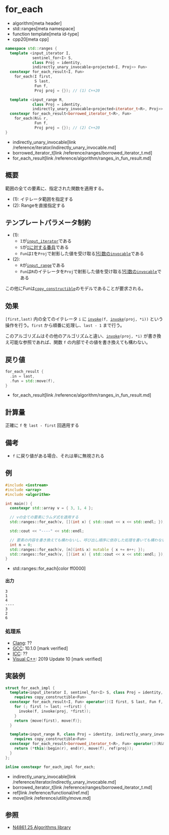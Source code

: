# for_each
* algorithm[meta header]
* std::ranges[meta namespace]
* function template[meta id-type]
* cpp20[meta cpp]

```cpp
namespace std::ranges {
  template <input_iterator I,
            sentinel_for<I> S,
            class Proj = identity,
            indirectly_unary_invocable<projected<I, Proj>> Fun>
  constexpr for_each_result<I, Fun>
    for_each(I first,
             S last,
             Fun f,
             Proj proj = {}); // (1) C++20

  template <input_range R,
            class Proj = identity,
            indirectly_unary_invocable<projected<iterator_t<R>, Proj>> Fun>
  constexpr for_each_result<borrowed_iterator_t<R>, Fun>
    for_each(R&& r,
             Fun f,
             Proj proj = {}); // (2) C++20
}
```
* indirectly_unary_invocable[link /reference/iterator/indirectly_unary_invocable.md]
* borrowed_iterator_t[link /reference/ranges/borrowed_iterator_t.md]
* for_each_result[link /reference/algorithm/ranges_in_fun_result.md]


## 概要
範囲の全ての要素に、指定された関数を適用する。

* (1): イテレータ範囲を指定する
* (2): Rangeを直接指定する

## テンプレートパラメータ制約
- (1):
    - `I`が[`input_iterator`](/reference/iterator/input_iterator.md)である
    - `S`が[`I`に対する番兵](/reference/iterator/sentinel_for.md)である
    - `Fun`は`I`を`Proj`で射影した値を受け取る[1引数の`invocable`](/reference/iterator/indirectly_unary_invocable.md)である
- (2):
    - `R`が[`input_range`](/reference/ranges/input_range.md)である
    - `Fun`は`R`のイテレータを`Proj`で射影した値を受け取る[1引数の`invocable`](/reference/iterator/indirectly_unary_invocable.md)である

この他にFunは[`copy_constructible`](/reference/concepts/copy_constructible.md)のモデルであることが要求される。

## 効果
`[first,last)` 内の全てのイテレータ `i` に [`invoke`](/reference/functional/invoke.md)`(f, `[`invoke`](/reference/functional/invoke.md)`(proj, *i))` という操作を行う。`first` から順番に処理し、`last - 1` まで行う。

このアルゴリズムはその他のアルゴリズムと違い、[`invoke`](/reference/functional/invoke.md)`(proj, *i)` が書き換え可能な参照であれば、関数 `f` の内部でその値を書き換えても構わない。


## 戻り値

```cpp
for_each_result {
  .in = last,
  .fun = std::move(f),
}
```
* for_each_result[link /reference/algorithm/ranges_in_fun_result.md]

## 計算量
正確に `f` を `last - first` 回適用する


## 備考
- `f` に戻り値がある場合、それは単に無視される


## 例

```cpp example
#include <iostream>
#include <array>
#include <algorithm>

int main() {
  constexpr std::array v = { 3, 1, 4 };

  // vの全ての要素にラムダ式を適用する
  std::ranges::for_each(v, [](int x) { std::cout << x << std::endl; });

  std::cout << "----" << std::endl;

  // 要素の内容を書き換えても構わないし、呼び出し順序に依存した処理を書いても構わない
  int n = 0;
  std::ranges::for_each(v, [n](int& x) mutable { x += n++; });
  std::ranges::for_each(v, [](int x) { std::cout << x << std::endl; });
}
```
* std::ranges::for_each[color ff0000]

#### 出力
```
3
1
4
----
3
2
6
```


### 処理系
- [Clang](/implementation.md#clang): ??
- [GCC](/implementation.md#gcc): 10.1.0 [mark verified]
- [ICC](/implementation.md#icc): ??
- [Visual C++](/implementation.md#visual_cpp): 2019 Update 10 [mark verified]


## 実装例
```cpp
struct for_each_impl {
  template<input_iterator I, sentinel_for<I> S, class Proj = identity, indirectly_unary_invocable<projected<I, Proj>> Fun>
    requires copy_constructible<Fun>
  constexpr for_each_result<I, Fun> operator()(I first, S last, Fun f, Proj proj = {}) const {
    for (; first != last; ++first) {
      invoke(f, invoke(proj, *first));
    }
    return {move(first), move(f)};
  }

  template<input_range R, class Proj = identity, indirectly_unary_invocable<projected<iterator_t<R>, Proj>> Fun>
    requires copy_constructible<Fun>
  constexpr for_each_result<borrowed_iterator_t<R>, Fun> operator()(R&& r, Fun f, Proj proj = {}) const {
    return (*this)(begin(r), end(r), move(f), ref(proj));
  }
};

inline constexpr for_each_impl for_each;
```
* indirectly_unary_invocable[link /reference/iterator/indirectly_unary_invocable.md]
* borrowed_iterator_t[link /reference/ranges/borrowed_iterator_t.md]
* ref[link /reference/functional/ref.md]
* move[link /reference/utility/move.md]


## 参照
- [N4861 25 Algorithms library](https://timsong-cpp.github.io/cppwp/n4861/algorithms)
